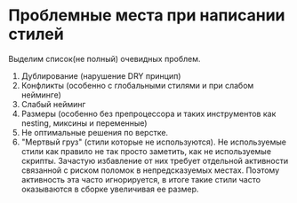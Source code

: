 <h1>Проблемные места при написании стилей</h1>

<p>
Выделим список(не полный) очевидных проблем.
</p>

<ol>
<li>
Дублирование (нарушение DRY принцип)
</li>
<li>
Конфликты (особенно с глобальными стилями и при слабом нейминге)
</li>
<li>
Слабый нейминг
</li>
<li>
Размеры (особенно без препроцессора и таких инструментов как nesting, миксины и переменные)
</li>
<li>
Не оптимальные решения по верстке.
</li>
<li>
"Мертвый груз" (стили которые не используются). Не используемые стили как правило не так просто заметить, как не используемые скрипты. Зачастую избавление от них требует отдельной активности связанной с риском поломок в непредсказуемых местах. Поэтому активность эта часто игнорируется, в итоге такие стили часто оказываются в сборке увеличивая ее размер.
</li>
</ol>

